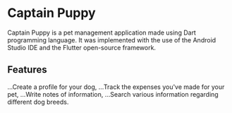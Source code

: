 # Captain Puppy

Captain Puppy is a pet management application made using Dart programming language. It was implemented with the use of the Android Studio IDE and the Flutter open-source framework. 

## Features
...Create a profile for your dog, 
...Track the expenses you've made for your pet, 
...Write notes of information, 
...Search various information regarding different dog breeds. 


